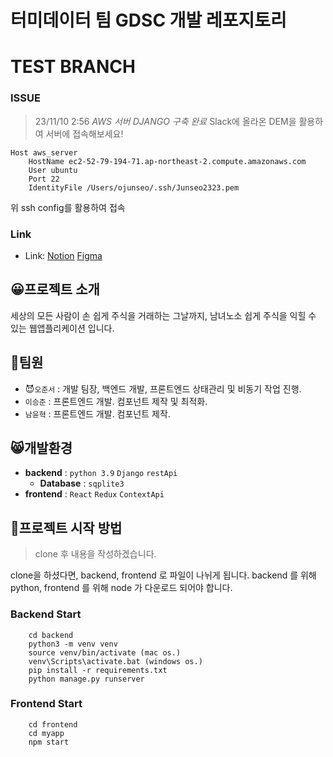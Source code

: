 # 터미데이터 팀 GDSC 개발 레포지토리

# TEST BRANCH

### ISSUE
> 23/11/10 2:56
*AWS 서버 DJANGO 구축 완료*
Slack에 올라온 DEM을 활용하여 서버에 접속해보세요!
```
Host aws_server
    HostName ec2-52-79-194-71.ap-northeast-2.compute.amazonaws.com
    User ubuntu
    Port 22
    IdentityFile /Users/ojunseo/.ssh/Junseo2323.pem
```
위 ssh config를 활용하여 접속

### Link
- Link: [Notion][Notionlink] [Figma][Figmalink]

[Notionlink]: https://www.notion.so/jjuin/GDSC-MARATHON-8100dd591884478f9612895106eb3354?pvs=4 "Go Notion"
[Figmalink]: https://www.figma.com/file/RzdvOhDRiVSfWO1LYS7QLs/%ED%84%B0%EB%AF%B8%EB%8D%B0%EC%9D%B4%ED%84%B0?type=design&node-id=94%3A179&mode=design&t=YZqaTpwztDqT7uGk-1 "Go Figma"

## 😀프로젝트 소개
세상의 모든 사람이 손 쉽게 주식을 거래하는 그날까지,
남녀노소 쉽게 주식을 익힐 수 있는 웹앱플리케이션 입니다.

## 🤵팀원
-  😈`오준서` : 개발 팀장, 백엔드 개발, 프론트엔드 상태관리 및 비동기 작업 진행.
-  `이승준` : 프론트엔드 개발. 컴포넌트 제작 및 최적화.
-  `남윤혁` : 프론트엔드 개발. 컴포넌트 제작.

## 😸개발환경
  - **backend** : `python 3.9` `Django` `restApi`
    - **Database** : `sqplite3`
  - **frontend** : `React` `Redux` `ContextApi`

## 🎸프로젝트 시작 방법
> clone 후 내용을 작성하겠습니다.

clone을 하셨다면, backend, frontend 로 파일이 나뉘게 됩니다.
backend 를 위해 python, frontend 를 위해 node 가 다운로드 되어야 합니다.

### Backend Start
```
    cd backend
    python3 -m venv venv
    source venv/bin/activate (mac os.)
    venv\Scripts\activate.bat (windows os.)
    pip install -r requirements.txt
    python manage.py runserver
```

### Frontend Start
```
    cd frontend
    cd myapp
    npm start
```
